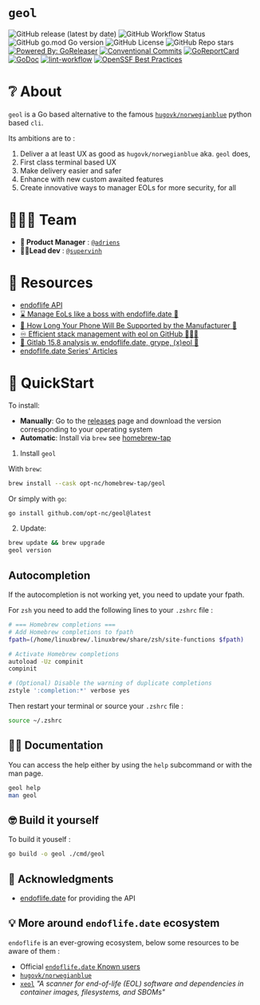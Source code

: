 # `geol`

![GitHub release (latest by date)](https://img.shields.io/github/v/release/opt-nc/geol)
![GitHub Workflow Status](https://github.com/opt-nc/geol/actions/workflows/test-release.yml/badge.svg)
![GitHub go.mod Go version](https://img.shields.io/github/go-mod/go-version/opt-nc/geol)
![GitHub License](https://img.shields.io/github/license/opt-nc/geol)
![GitHub Repo stars](https://img.shields.io/github/stars/opt-nc/geol)
[![Powered By: GoReleaser](https://img.shields.io/badge/powered%20by-goreleaser-green.svg)](https://github.com/goreleaser)
[![Conventional Commits](https://img.shields.io/badge/Conventional%20Commits-1.0.0-yellow.svg)](https://conventionalcommits.org)
[![GoReportCard](https://goreportcard.com/badge/github.com//opt-nc/geol)](https://goreportcard.com/report/github.com/opt-nc/geol)
[![GoDoc](https://godoc.org/github.com/opt-nc/geol?status.svg)](https://pkg.go.dev/github.com/opt-nc/geol)
[![lint-workflow](https://github.com/opt-nc/geol/actions/workflows/golangci-lint.yml/badge.svg)](https://github.com/opt-nc/geol/actions/workflows/golangci-lint.yml)
[![OpenSSF Best Practices](https://www.bestpractices.dev/projects/11239/badge)](https://www.bestpractices.dev/projects/11239)

# ❔ About

`geol` is a Go based alternative to the famous [`hugovk/norwegianblue`](https://github.com/hugovk/norwegianblue) python
based `cli`.

Its ambitions are to : 

1. Deliver a at least UX as good as `hugovk/norwegianblue` aka. `geol` does,
2. First class terminal based UX
3. Make delivery easier and safer
4. Enhance with new custom awaited features
5. Create innovative ways to manager EOLs for more security, for all

# 🧑‍🤝‍🧑 Team

- **🎯 Product Manager** : [`@adriens`](https://github.com/adriens/)
- **👩‍💻Lead dev** : [`@supervinh`](https://github.com/supervinh)

# 📑 Resources

- [endoflife API](https://endoflife.date/docs/api/v1/)
- [⌛ Manage EoLs like a boss with endoflife.date 🛑](https://dev.to/adriens/manage-eols-like-a-boss-with-endoflifedate-2ikf)
- [🍃 How Long Your Phone Will Be Supported by the Manufacturer 📅](https://dev.to/adriens/how-long-your-phone-will-be-supported-by-the-manufacturer-3elf)
- [♾️ Efficient stack management with eol on GitHub 🧑‍🤝‍🧑](https://dev.to/optnc/efficient-stack-management-with-eol-on-github-24g8)
- [🔬 Gitlab 15.8 analysis w. endoflife.date, grype, (x)eol 🐋](https://dev.to/optnc/gitlab-158-analysis-w-endoflifedate-grype-xeol-24b0)
- [endoflife.date Series' Articles](https://dev.to/adriens/series/21232)


# 🚀 QuickStart

To install:

- **Manually**: Go to the [releases](https://github.com/opt-nc/geol/releases) page and download the version corresponding to your operating system
- **Automatic**: Install via `brew` see [homebrew-tap](https://github.com/opt-nc/homebrew-tap)

1. Install `geol`

With `brew`:

```sh
brew install --cask opt-nc/homebrew-tap/geol
```

Or simply with `go`:

```sh
go install github.com/opt-nc/geol@latest
```

2. Update:

```sh
brew update && brew upgrade
geol version
```

## Autocompletion

If the autocompletion is not working yet, you need to update your fpath.

For `zsh` you need to add the following lines to your `.zshrc` file : 

```sh
# === Homebrew completions ===
# Add Homebrew completions to fpath
fpath=(/home/linuxbrew/.linuxbrew/share/zsh/site-functions $fpath)

# Activate Homebrew completions
autoload -Uz compinit
compinit

# (Optional) Disable the warning of duplicate completions
zstyle ':completion:*' verbose yes
```

Then restart your terminal or source your `.zshrc` file : 

```sh
source ~/.zshrc
```

## 🧑‍💻 Documentation

You can access the help either by using the `help` subcommand or with the man page.

```sh
geol help
man geol
```

## 🤓 Build it yourself

To build it youself : 

```sh
go build -o geol ./cmd/geol
```

## 🙏 Acknowledgments

- [endoflife.date](https://endoflife.date) for providing the API

## 💡 More around `endoflife.date` ecosystem

`endoflife` is an ever-growing ecosystem, below some resources to be aware of them : 

- Official [`endoflife.date` Known users](https://github.com/endoflife-date/endoflife.date/wiki/Known-Users)
- [`hugovk/norwegianblue`](https://github.com/hugovk/norwegianblue)
- [`xeol`](https://github.com/xeol-io/xeol) _"A scanner for end-of-life (EOL) software and dependencies in container images, filesystems, and SBOMs"_
